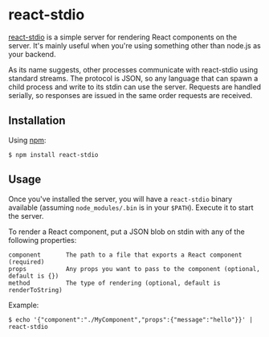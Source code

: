 # react-stdio

[react-stdio](https://github.com/mjackson/react-stdio) is a simple server for rendering React components on the server. It's mainly useful when you're using something other than node.js as your backend.

As its name suggests, other processes communicate with react-stdio using standard streams. The protocol is JSON, so any language that can spawn a child process and write to its stdin can use the server. Requests are handled serially, so responses are issued in the same order requests are received.

## Installation

Using [npm](https://npmjs.com):

    $ npm install react-stdio

## Usage

Once you've installed the server, you will have a `react-stdio` binary available (assuming `node_modules/.bin` is in your `$PATH`). Execute it to start the server.

To render a React component, put a JSON blob on stdin with any of the following properties:

    component       The path to a file that exports a React component (required)
    props           Any props you want to pass to the component (optional, default is {})
    method          The type of rendering (optional, default is renderToString)

Example:

    $ echo '{"component":"./MyComponent","props":{"message":"hello"}}' | react-stdio
